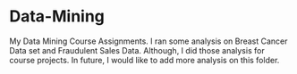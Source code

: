# Data-Mining

My Data Mining Course Assignments. I ran some analysis on Breast Cancer Data set and Fraudulent Sales Data. Although, I did those analysis for course projects. In future, I would like to add more analysis on this folder.  
